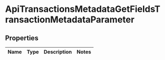 
# ApiTransactionsMetadataGetFieldsTransactionMetadataParameter

## Properties
Name | Type | Description | Notes
------------ | ------------- | ------------- | -------------



